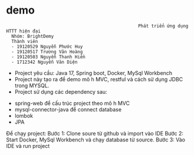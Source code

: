# demo
                                                      Phát triển ứng dụng HTTT hiện đại
      Nhóm: BrightDemy
      Thành viên
      - 19120529 Nguyễn Phước Huy
      - 19120517 Trương Văn Hoàng
      - 19120503 Nguyễn Thanh Hiền
      - 1712342 Nguyễn Văn Diện
      
- Project yêu cầu: Java 17, Spring boot, Docker, MySql Workbench
- Project này tạo ra để demo mô h MVC, restful và cách sử dụng JDBC trong MYSQL.
- Project sử dụng các dependency sau:
+ spring-web để cấu trúc project theo mô h MVC
+ mysql-connector-java để connect database
+ lombok
+ JPA

Để chạy project:
Bước 1: Clone soure từ github và import vào IDE
Bước 2: Start Docker, MySql Workbench và chạy database từ source.
Bước 3: Vào IDE và run project
